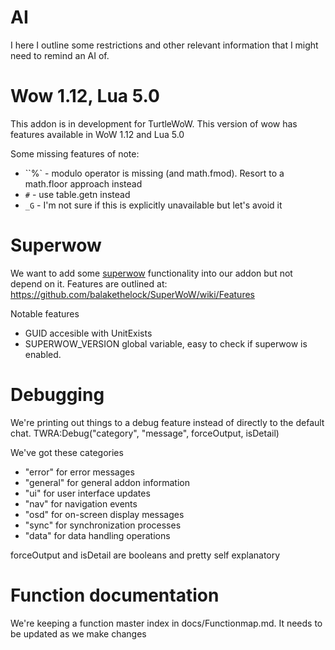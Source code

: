 # AI
I here I outline some restrictions and other relevant information that I might need to remind an AI of.

# Wow 1.12, Lua 5.0
This addon is in development for TurtleWoW.
This version of wow has features available in WoW 1.12 and Lua 5.0

Some missing features of note:
- ``%` - modulo operator is missing (and math.fmod). Resort to a math.floor approach instead
- `#` - use table.getn instead
- `_G` - I'm not sure if this is explicitly unavailable but let's avoid it

# Superwow
We want to add some [superwow](https://github.com/balakethelock/SuperWoW) functionality into our addon but not depend on it.
Features are outlined at: https://github.com/balakethelock/SuperWoW/wiki/Features

Notable features
- GUID accesible with UnitExists
- SUPERWOW_VERSION global variable, easy to check if superwow is enabled.

# Debugging
We're printing out things to a debug feature instead of directly to the default chat.
TWRA:Debug("category", "message", forceOutput, isDetail)

We've got these categories
- "error" for error messages
- "general" for general addon information
- "ui" for user interface updates
- "nav" for navigation events
- "osd" for on-screen display messages
- "sync" for synchronization processes
- "data" for data handling operations

forceOutput and isDetail are booleans and pretty self explanatory

# Function documentation
We're keeping a function master index in docs/Functionmap.md. It needs to be updated as we make changes